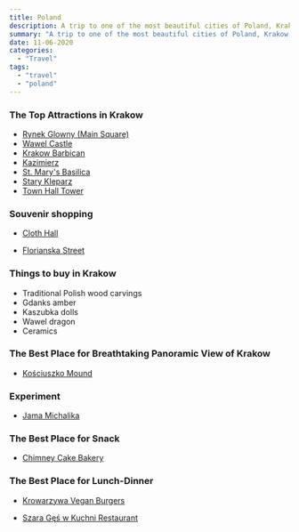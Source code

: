 ```yaml
---
title: Poland
description: A trip to one of the most beautiful cities of Poland, Krakow.
summary: "A trip to one of the most beautiful cities of Poland, Krakow."
date: 11-06-2020
categories:
  - "Travel"
tags:
  - "travel"
  - "poland"
---
```


### The Top Attractions in Krakow

- [Rynek Glowny (Main Square)](https://www.google.com/maps/place/Rynek+G%C5%82%C3%B3wny,+31-000+Krak%C3%B3w,+Polonya/@50.0618971,19.9367558,3a,75y,90t/data=!3m8!1e2!3m6!1sAF1QipMe_XeLE9m0Cc7FKfa9Xr-bPzfThlA55Fv0fY6Y!2e10!3e12!6shttps:%2F%2Flh5.googleusercontent.com%2Fp%2FAF1QipMe_XeLE9m0Cc7FKfa9Xr-bPzfThlA55Fv0fY6Y%3Dw203-h253-k-no!7i2883!8i3604!4m13!1m7!3m6!1s0x47165b0e0789882b:0x3d71c4eb22dfdb51!2zUnluZWsgR8WCw7N3bnksIDMxLTAwMCBLcmFrw7N3LCBQb2xvbnlh!3b1!8m2!3d50.0618969!4d19.9367559!3m4!1s0x47165b0e0789882b:0x3d71c4eb22dfdb51!8m2!3d50.0618969!4d19.9367559)
- [Wawel Castle](https://www.google.com/maps/place/Wawel+Kalesi/@50.0540495,19.9354123,3a,75y,90t/data=!3m8!1e2!3m6!1sAF1QipOJUdl2s-QCxvdHfy1aFKP5AHiqXLnrb5LclBOv!2e10!3e12!6shttps:%2F%2Flh5.googleusercontent.com%2Fp%2FAF1QipOJUdl2s-QCxvdHfy1aFKP5AHiqXLnrb5LclBOv%3Dw172-h86-k-no!7i4160!8i2080!4m5!3m4!1s0x47165b6d053619f5:0xacb9dfc4d67fa598!8m2!3d50.0540495!4d19.9354123)
- [Krakow Barbican](https://www.google.com/maps/place/Krak%C3%B3w+Barbican/@50.0654719,19.9416614,3a,75y,90t/data=!3m8!1e2!3m6!1sAF1QipPfwaSbUOxm9cwrMxMZNTcUzALW4SnBgvEMUtOi!2e10!3e12!6shttps:%2F%2Flh5.googleusercontent.com%2Fp%2FAF1QipPfwaSbUOxm9cwrMxMZNTcUzALW4SnBgvEMUtOi%3Dw129-h86-k-no!7i1600!8i1063!4m5!3m4!1s0x47165b1031fb478d:0xa5b676bef7ecd283!8m2!3d50.0654718!4d19.9416613)
- [Kazimierz](https://www.google.com/maps/place/Kazimierz,+31-000+Krak%C3%B3w,+Polonya/@50.0495222,19.9430733,3a,75y,323.17h,94.31t/data=!3m6!1e1!3m4!1srWP19FD6gXD9VnKadGq3tA!2e0!7i13312!8i6656!4m13!1m7!3m6!1s0x47165b6a2e7d8bef:0x62672e9c1bce5ed7!2sKazimierz,+31-000+Krak%C3%B3w,+Polonya!3b1!8m2!3d50.0495003!4d19.9429071!3m4!1s0x47165b6a2e7d8bef:0x62672e9c1bce5ed7!8m2!3d50.0495003!4d19.9429071)
- [St. Mary's Basilica](https://www.google.com/maps/place/St.+Mary's+Basilica/@50.0616411,19.9393903,3a,75y,90t/data=!3m8!1e2!3m6!1sAF1QipMg70txHIei7aty-ZutVRzZpQgap-YmYmDkxLtx!2e10!3e12!6shttps:%2F%2Flh5.googleusercontent.com%2Fp%2FAF1QipMg70txHIei7aty-ZutVRzZpQgap-YmYmDkxLtx%3Dw203-h270-k-no!7i1944!8i2592!4m5!3m4!1s0x47165b11f53a5077:0xdd371e3071dcbf32!8m2!3d50.0616411!4d19.9393903)
- [Stary Kleparz](https://www.google.com/maps/place/Stary+Kleparz/@50.0671885,19.9409828,3a,75y,90t/data=!3m8!1e2!3m6!1sAF1QipMTZP84JxQzbf6-Ie5liyMVWWZmEJhmqjuUe_h7!2e10!3e12!6shttps:%2F%2Flh5.googleusercontent.com%2Fp%2FAF1QipMTZP84JxQzbf6-Ie5liyMVWWZmEJhmqjuUe_h7%3Dw203-h152-k-no!7i4032!8i3024!4m13!1m7!3m6!1s0x471644c0354e18d1:0xb46bb6b576478abf!2sKrak%C3%B3w,+Polonya!3b1!8m2!3d50.0646501!4d19.9449799!3m4!1s0x47165b054428c5ad:0xf9d61ccc1b0e9efa!8m2!3d50.0671876!4d19.9409848)
- [Town Hall Tower](https://www.google.com/maps/place/Town+Hall+Tower/@50.061427,19.9387532,3a,75y,90t/data=!3m8!1e2!3m6!1sAF1QipNYL287jryRLjtQ6AeQwYU6NMig4CWXpGL96sbJ!2e10!3e12!6shttps:%2F%2Flh5.googleusercontent.com%2Fp%2FAF1QipNYL287jryRLjtQ6AeQwYU6NMig4CWXpGL96sbJ%3Dw129-h86-k-no!7i3000!8i1993!4m5!3m4!1s0x47165b0de165feb1:0xabe89a7b8eb98ee!8m2!3d50.0615259!4d19.9364774)

### Souvenir shopping

- [Cloth Hall](https://www.google.com/maps/place/The+Cloth+Hall/@50.0615991,19.9373311,3a,75y,90t/data=!3m8!1e2!3m6!1sAF1QipNRKJ_Eb8jLGcOPW1C3YAIb_tGckk9yHiLCfpWW!2e10!3e12!6shttps:%2F%2Flh5.googleusercontent.com%2Fp%2FAF1QipNRKJ_Eb8jLGcOPW1C3YAIb_tGckk9yHiLCfpWW%3Dw203-h152-k-no!7i4160!8i3120!4m5!3m4!1s0x47165b0e077b0fdd:0xd01f6c2526b37173!8m2!3d50.0615991!4d19.9373312)

- [Florianska Street](https://www.google.com/maps/place/Floria%C5%84ska,+31-021+Krak%C3%B3w,+Polonya/@50.0636436,19.9404156,3a,75y,90t/data=!3m7!1e1!3m5!1s0j2W1sdSScjsRH6LfMxBRw!2e0!6s%2F%2Fgeo0.ggpht.com%2Fmaps%2Fphotothumb%2Ffd%2Fv1%3Fbpb%3DChAKDnNlYXJjaC5UQUNUSUxFEiAKEgnBTPjSEVsWRxHaqj4IrSrerSoKDQAAAAAVAAAAABoECFYQVg%26gl%3DTR!7i13312!8i6656!4m5!3m4!1s0x47165b11d2f84cc1:0xadde2aad083eaada!8m2!3d50.0636244!4d19.9404363)

### Things to buy in Krakow

- Traditional Polish wood carvings
- Gdanks amber
- Kaszubka dolls
- Wawel dragon
- Ceramics

### The Best Place for Breathtaking Panoramic View of Krakow

- [Kościuszko Mound](https://www.google.com/maps/place/Ko%C5%9Bciuszko+Mound/@50.0549401,19.8932247,3a,95y,90t/data=!3m8!1e2!3m6!1shttps:%2F%2Fdiscovercracow.com%2Fsites%2Fall%2Fpliki%2Fstyles%2Fcolorbox_obraz_powiekszony%2Fpublic%2Fgaleria_trip%2Fkopiec_kosciuszki-1.jpg%3Fitok%3DcgQH4uza!2e7!3e27!6s%2F%2Flh4.googleusercontent.com%2Fproxy%2Fv6Zi6Ck-W0RgJoE2E8ReLrHkZSCSS-yu6nCAe_oxzBRK31pmTseXTi-6EdOpi58Qj2JfAEAu5v-RJqWchnZ9sdF4NOfvb2syy0dMXtQjl_-I7mUWRsNPbsO1eOrqvoG5zCwEaRnr4QkJHnA39y8vFgRPTsXqGEg%3Dw129-h86-k-no!7i900!8i600!4m5!3m4!1s0x47165b9196828c9d:0x67084144db045c33!8m2!3d50.0549401!4d19.8932247)

### Experiment

- [Jama Michalika](https://www.google.com/maps/place/Jama+Michalika/@50.0641352,19.9408249,3a,79.7y,90t/data=!3m8!1e2!3m6!1sAF1QipOsUuYydA6P_ev8IQYBMUW7GDNvs5us9Z4zTImW!2e10!3e12!6shttps:%2F%2Flh5.googleusercontent.com%2Fp%2FAF1QipOsUuYydA6P_ev8IQYBMUW7GDNvs5us9Z4zTImW%3Dw203-h135-k-no!7i926!8i617!4m12!1m6!3m5!1s0x47165b0df50c362d:0xcb2052f4351310c!2sSzara+G%C4%99%C5%9B+w+Kuchni+Restaurant!8m2!3d50.060491!4d19.937158!3m4!1s0x47165b102e30ea71:0x85c2f98b605d8ad3!8m2!3d50.0640902!4d19.9409661)

### The Best Place for Snack

- [Chimney Cake Bakery](https://www.google.com/maps/place/Chimney+Cake+Bakery/@50.0648613,19.9442893,3a,75y,90t/data=!3m8!1e2!3m6!1sAF1QipOMy3Rx0P2hL8FWqmc-LjluGvJbohEzvkvIKag!2e10!3e12!6shttps:%2F%2Flh5.googleusercontent.com%2Fp%2FAF1QipOMy3Rx0P2hL8FWqmc-LjluGvJbohEzvkvIKag%3Dw86-h93-k-no!7i1874!8i2048!4m8!1m2!2m1!1sChimney+Cake+Bakery!3m4!1s0x47165b106f388607:0x773b02531df81f06!8m2!3d50.064777!4d19.9442149)

### The Best Place for Lunch-Dinner

- [Krowarzywa Vegan Burgers](https://www.google.com/maps/place/Krowarzywa+Vegan+Burgers/@50.0634516,19.9372218,3a,75y,90t/data=!3m8!1e2!3m6!1sAF1QipPZimOx017jV0Sn4OyYif0PdJYNucqi0ukGoC3Q!2e10!3e12!6shttps:%2F%2Flh5.googleusercontent.com%2Fp%2FAF1QipPZimOx017jV0Sn4OyYif0PdJYNucqi0ukGoC3Q%3Dw203-h153-k-no!7i5152!8i3888!4m8!1m2!2m1!1skrowarzywa+vegan+burger!3m4!1s0x47165b0e46bebe77:0x6dd0dfb1afa458a!8m2!3d50.0634516!4d19.9372218)

- [Szara Gęś w Kuchni Restaurant](https://www.google.com/maps/place/Szara+G%C4%99%C5%9B+w+Kuchni+Restaurant/@50.060491,19.937158,3a,75y,90t/data=!3m8!1e2!3m6!1sAF1QipMJju8M4jmObh03Wyv31OgRHyqr_ieuSnHLcgmT!2e10!3e12!6shttps:%2F%2Flh5.googleusercontent.com%2Fp%2FAF1QipMJju8M4jmObh03Wyv31OgRHyqr_ieuSnHLcgmT%3Dw114-h86-k-no!7i4032!8i3024!4m5!3m4!1s0x47165b0df50c362d:0xcb2052f4351310c!8m2!3d50.060491!4d19.937158)